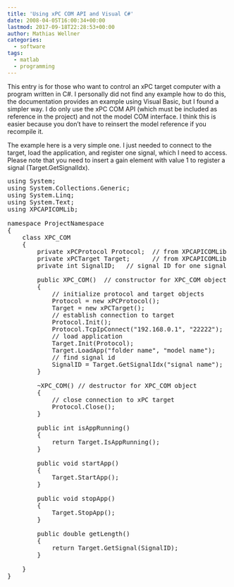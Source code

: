 ```yaml
---
title: 'Using xPC COM API and Visual C#'
date: 2008-04-05T16:00:34+00:00
lastmod: 2017-09-18T22:28:53+00:00
author: Mathias Wellner
categories:
  - software
tags:
  - matlab
  - programming
---
```

This entry is for those who want to control an xPC target computer with a program written in C#. I personally did not find any example how to do this, the documentation provides an example using Visual Basic, but I found a simpler way. I do only use the xPC COM API (which must be included as reference in the project) and not the model COM interface. I think this is easier because you don&#8217;t have to reinsert the model reference if you recompile it.

The example here is a very simple one. I just needed to connect to the target, load the application, and register one signal, which I need to access. Please note that you need to insert a gain element with value 1 to register a signal (Target.GetSignalIdx).

<pre name="code" class="c#">using System;
using System.Collections.Generic;
using System.Linq;
using System.Text;
using XPCAPICOMLib;

namespace ProjectNamespace
{
    class XPC_COM
    {
        private xPCProtocol Protocol;  // from XPCAPICOMLib
        private xPCTarget Target;      // from XPCAPICOMLib
        private int SignalID;   // signal ID for one signal

        public XPC_COM()  // constructor for XPC_COM object
        {
            // initialize protocol and target objects
            Protocol = new xPCProtocol();
            Target = new xPCTarget();
            // establish connection to target
            Protocol.Init();
            Protocol.TcpIpConnect("192.168.0.1", "22222");
            // load application
            Target.Init(Protocol);
            Target.LoadApp("folder name", "model name");
            // find signal id
            SignalID = Target.GetSignalIdx("signal name");
        }

        ~XPC_COM() // destructor for XPC_COM object
        {
            // close connection to xPC target
            Protocol.Close();
        }

        public int isAppRunning()
        {
            return Target.IsAppRunning();
        }

        public void startApp()
        {
            Target.StartApp();
        }

        public void stopApp()
        {
            Target.StopApp();
        }

        public double getLength()
        {
            return Target.GetSignal(SignalID);
        }

    }
}
</pre>